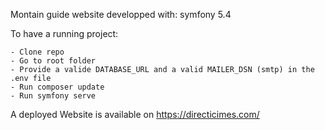 Montain guide website
developped with: symfony 5.4

To have a running project:

    - Clone repo
    - Go to root folder
    - Provide a valide DATABASE_URL and a valid MAILER_DSN (smtp) in the .env file
    - Run composer update
    - Run symfony serve

A deployed Website is available on https://directicimes.com/
